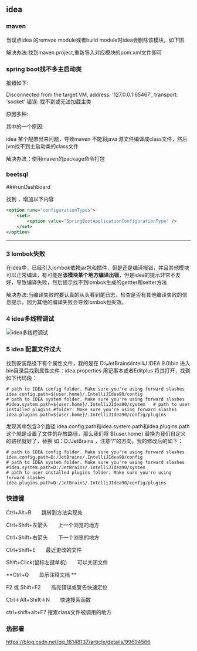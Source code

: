 ## idea

### maven

   当误点idea 的remvoe module或者build module时idea会删除该模块，如下图





解决办法:找到maven project,重新导入对应模块的pom.xml文件即可





### spring boot找不多主启动类

报错如下:

Disconnected from the target VM, address: '127.0.0.1:65467', transport: 'socket'
错误: 找不到或无法加载主类

原因多种:

其中的一个原因:

idea 某个配置出来问题，导致maven 不能将java 源文件编译成class文件，然后jvm找不到主启动类的class文件

解决办法：使用maven的package命令打包



### beetsql



###runDashboard

找到 <component name="RunDashboard">，增加以下内容

~~~xml
<option name="configurationTypes">
    <set>
        <option value="SpringBootApplicationConfigurationType" />
    </set>
</option>

~~~



---------------------

### 3  lombok失败

在idea中，已经引入lombok依赖jar包和插件，但是还是编译报错，并且其他模块可以正常编译，有可能是**该模块某个地方编译出错**，但是idea的提示非常不友好，导致编译失败，然后提示找不到lombok生成的gettter和setter方法

解决办法:当编译失败时要认真的从头看到尾日志，检查是否有其他编译失败的信息提示，因为其他的编译失败会导致lombok也失效。

### 4 idea多线程调试

![idea多线程调试](D:\resources\study\note\images\idea多线程调试.png)

### 5 idea 配置文件过大

找到安装路径下有个属性文件，我的是在 D:\JetBrains\IntelliJ IDEA 9.0\bin 进入bin目录后找到属性文件：idea.properties 用记事本或者Editplus 将其打开，找到如下代码段：

```properties
# path to IDEA config folder. Make sure you're using forward slashes  idea.config.path=${user.home}/.IntelliJIdea90/config   
# path to IDEA system folder. Make sure you're using forward slashes  #idea.system.path=${user.home}/.IntelliJIdea90/system   # path to user installed plugins #folder. Make sure you're using forward slashes  idea.plugins.path=${user.home}/.IntelliJIdea90/config/plugins 
```

发现其中包含3个路径 idea.config.path和idea.system.path和idea.plugins.path   这个就是设置了文件的存放路径，那么我们将 ${user.home} 替换为我们自定义的路径就好了，替换 如：D:/JetBrains ，注意“/”的方向。我的修改后的如下：

```properties
# path to IDEA config folder. Make sure you're using forward slashes  idea.config.path=D:/JetBrains/.IntelliJIdea90/config   
# path to IDEA system folder. Make sure you're using forward slashes  #idea.system.path=D:/JetBrains/.IntelliJIdea90/system   
# path to user installed plugins folder. Make sure you're using forward slashes  idea.plugins.path=D:/JetBrains/.IntelliJIdea90/config/plugins 
```



### 快捷键

Ctrl+Alt+B　　跳转到方法实现处

Ctrl+Shift+左箭头　　上一个浏览的地方

Ctrl+Shift+右箭头　　下一个浏览的地方

Ctrl+Shift+E　　最近更改的文件

Shift+Click(鼠标左键单机)　　可以关闭文件

**Ctrl+Q　　显示注释文档 **

 F2 或 Shift+F2　　高亮错误或警告快速定位 

 Ctrl＋Alt+Shift＋N　　快速搜索函数 

ctrl+shift+alt+F7 搜索class文件被调用的地方

### 热部署

https://blog.csdn.net/qq_16148137/article/details/99694566